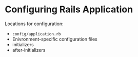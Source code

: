 # Configuring Rails Application
Locations for configuration:
- `config/application.rb`
- Enivronment-specific configuration files
- initializers
- after-initializers
